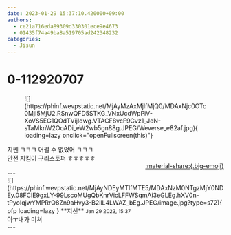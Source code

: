 ```yaml
---
date: 2023-01-29 15:37:10.420000+09:00
authors:
  - ce21a716eda89309d330301ece9e4673
  - 01435f74a49ba8a519705ad242348232
categories:
  - Jisun
---
```


# 0-112920707

<div class="post-container" markdown="1">
<div class="content-container md-sidebar__scrollwrap" markdown="1">


<figure markdown="1">
![](https://phinf.wevpstatic.net/MjAyMzAxMjlfMjQ0/MDAxNjc0OTc0MjI5MjU2.RSnwQFD5STKG_VNxUcdWpPiV-XoVS5EG1QOdTVijIdwg.VTACF8vcF9Cvz1_JeN-sTaMknW2OoADi_eW2wb5gn88g.JPEG/Weverse_e82af.jpg){ loading=lazy onclick="openFullscreen(this)"}
</figure>
지쎈 ㅋㅋㅋ 어쩔 수 없었어 ㅋㅋㅋ<br>안전 지킴이 구리스토퍼 ㅎㅎㅎㅎㅎ

</div>
</div>

<div style="text-align: right;" markdown="1">
<a href="https://weverse.io/fromis9/fanpost/0-112920707" style="text-align: right;">:material-share:{.big-emoji}</a>
</div>
---

<div class="comments-container md-sidebar__scrollwrap" markdown="1">
<div class="comment" markdown="1">
<div class='id-container' markdown="1">
![](https://phinf.wevpstatic.net/MjAyNDEyMTlfMTE5/MDAxNzM0NTgzMjY0NDEy.08FClE9gxLY-99LscoMUgQbKnrVicLFFWSqmAi3eGLEg.hXV0n-tPyoIqjwYMPRrQ8Zn9aHvy3-B2llL4LWAZ_bEg.JPEG/image.jpg?type=s72){ pfp loading=lazy }
**<span class="artist">지선</span>** <small>Jan 29 2023, 15:37</small><br>
</div>
<div class='comment-body' markdown="1">
아ㅜ내가 미쳐
</div>
</div>
</div>
---

